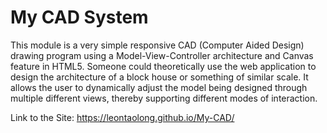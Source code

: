 # My CAD System

This module is a very simple responsive CAD (Computer Aided Design) drawing program using a Model-View-Controller architecture and Canvas feature in HTML5. Someone could theoretically use the web application to design the architecture of a block house or something of similar scale. It allows the user to dynamically adjust the model being designed through multiple different views, thereby supporting different modes of interaction.

Link to the Site: https://leontaolong.github.io/My-CAD/
